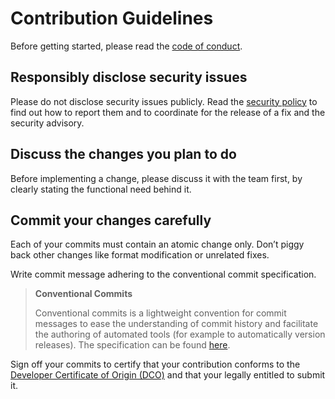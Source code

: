 # Contribution Guidelines

Before getting started, please read the [code of conduct](CODE_OF_CONDUCT.md).

## Responsibly disclose security issues

Please do not disclose security issues publicly. Read the [security policy](SECURITY.md) to find out how to report them and to coordinate for the release of a fix and the security advisory.

## Discuss the changes you plan to do

Before implementing a change, please discuss it with the team first, by clearly stating the functional need behind it.

## Commit your changes carefully

Each of your commits must contain an atomic change only. Don’t piggy back other changes like format modification or unrelated fixes.

Write commit message adhering to the conventional commit specification.

> **Conventional Commits**
>
> Conventional commits is a lightweight convention for commit messages to ease the understanding of commit history and facilitate the authoring of automated tools (for example to automatically version releases). The specification can be found [here](https://www.conventionalcommits.org/en/v1.0.0/).

Sign off your commits to certify that your contribution conforms to the [Developer Certificate of Origin (DCO)](https://developercertificate.org/) and that your legally entitled to submit it.
